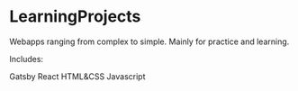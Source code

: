 # LearningProjects


Webapps ranging from complex to simple. 
Mainly for practice and learning.

Includes:

Gatsby
React
HTML&CSS
Javascript
